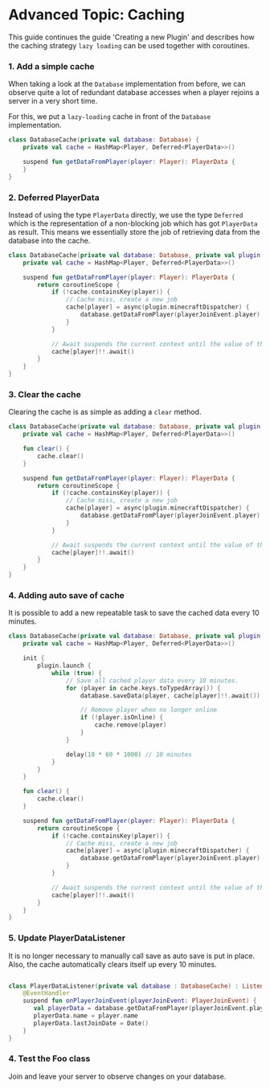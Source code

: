 # Advanced Topic: Caching

This guide continues the guide 'Creating a new Plugin' and describes how the caching strategy ``lazy loading`` can be
used together with coroutines.

### 1. Add a simple cache

When taking a look at the ``Database`` implementation from before, we can observe quite a lot of redundant database
accesses when a player rejoins a server in a very short time.

For this, we put a ``lazy-loading`` cache in front of the  ``Database`` implementation.

````kotlin
class DatabaseCache(private val database: Database) {
    private val cache = HashMap<Player, Deferred<PlayerData>>()

    suspend fun getDataFromPlayer(player: Player): PlayerData {
    }
}
````

### 2. Deferred PlayerData

Instead of using the type ``PlayerData`` directly, we use the type ``Deferred`` which is the representation of a
non-blocking job which has got ``PlayerData`` as result. This means we essentially store the job of retrieving data from
the database into the cache.

````kotlin
class DatabaseCache(private val database: Database, private val plugin: Plugin) {
    private val cache = HashMap<Player, Deferred<PlayerData>>()

    suspend fun getDataFromPlayer(player: Player): PlayerData {
        return coroutineScope {
            if (!cache.containsKey(player)) {
                // Cache miss, create a new job
                cache[player] = async(plugin.minecraftDispatcher) {
                    database.getDataFromPlayer(playerJoinEvent.player)
                }
            }

            // Await suspends the current context until the value of the ``Deferred`` job is ready.
            cache[player]!!.await()
        }
    }
}
````

### 3. Clear the cache

Clearing the cache is as simple as adding a ``clear`` method.

````kotlin
class DatabaseCache(private val database: Database, private val plugin: Plugin) {
    private val cache = HashMap<Player, Deferred<PlayerData>>()

    fun clear() {
        cache.clear()
    }

    suspend fun getDataFromPlayer(player: Player): PlayerData {
        return coroutineScope {
            if (!cache.containsKey(player)) {
                // Cache miss, create a new job
                cache[player] = async(plugin.minecraftDispatcher) {
                    database.getDataFromPlayer(playerJoinEvent.player)
                }
            }

            // Await suspends the current context until the value of the ``Deferred`` job is ready.
            cache[player]!!.await()
        }
    }
}
````

### 4. Adding auto save of cache

It is possible to add a new repeatable task to save the cached data every 10 minutes. 

````kotlin
class DatabaseCache(private val database: Database, private val plugin: Plugin) {
    private val cache = HashMap<Player, Deferred<PlayerData>>()

    init {
        plugin.launch {
            while (true) {
                // Save all cached player data every 10 minutes.
                for (player in cache.keys.toTypedArray()) {
                    database.saveData(player, cache[player]!!.await())

                    // Remove player when no longer online
                    if (!player.isOnline) {
                        cache.remove(player)
                    }
                }

                delay(10 * 60 * 1000) // 10 minutes
            }
        }
    }

    fun clear() {
        cache.clear()
    }

    suspend fun getDataFromPlayer(player: Player): PlayerData {
        return coroutineScope {
            if (!cache.containsKey(player)) {
                // Cache miss, create a new job
                cache[player] = async(plugin.minecraftDispatcher) {
                    database.getDataFromPlayer(playerJoinEvent.player)
                }
            }

            // Await suspends the current context until the value of the ``Deferred`` job is ready.
            cache[player]!!.await()
        }
    }
}
````

### 5. Update PlayerDataListener

It is no longer necessary to manually call save as auto save is put in place. 
Also, the cache automatically clears itself up every 10 minutes. 

````kotlin

class PlayerDataListener(private val database : DatabaseCache) : Listener {
    @EventHandler
    suspend fun onPlayerJoinEvent(playerJoinEvent: PlayerJoinEvent) {
       val playerData = database.getDataFromPlayer(playerJoinEvent.player)
       playerData.name = player.name 
       playerData.lastJoinDate = Date()
    }
}
````

### 4. Test the Foo class

Join and leave your server to observe changes on your database.
